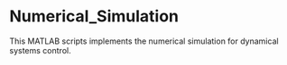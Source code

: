 # Numerical_Simulation
This MATLAB scripts implements the numerical simulation for dynamical systems control. 
